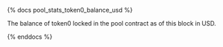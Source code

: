 {% docs pool_stats_token0_balance_usd %}

The balance of token0 locked in the pool contract as of this block in USD.

{% enddocs %}
